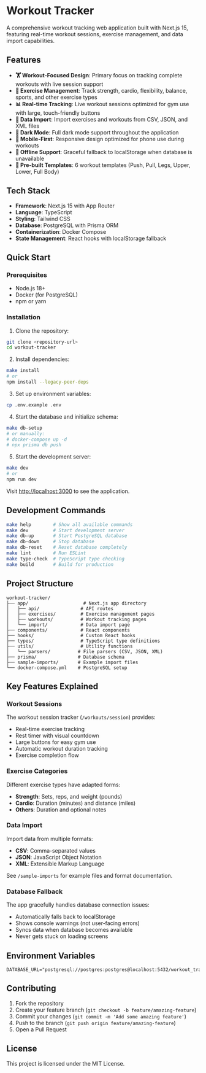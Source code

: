 # Workout Tracker

A comprehensive workout tracking web application built with Next.js 15, featuring real-time workout sessions, exercise management, and data import capabilities.

## Features

- **🏋️ Workout-Focused Design**: Primary focus on tracking complete workouts with live session support
- **💪 Exercise Management**: Track strength, cardio, flexibility, balance, sports, and other exercise types
- **📊 Real-time Tracking**: Live workout sessions optimized for gym use with large, touch-friendly buttons
- **📁 Data Import**: Import exercises and workouts from CSV, JSON, and XML files
- **🌙 Dark Mode**: Full dark mode support throughout the application
- **📱 Mobile-First**: Responsive design optimized for phone use during workouts
- **💾 Offline Support**: Graceful fallback to localStorage when database is unavailable
- **🏃 Pre-built Templates**: 6 workout templates (Push, Pull, Legs, Upper, Lower, Full Body)

## Tech Stack

- **Framework**: Next.js 15 with App Router
- **Language**: TypeScript
- **Styling**: Tailwind CSS
- **Database**: PostgreSQL with Prisma ORM
- **Containerization**: Docker Compose
- **State Management**: React hooks with localStorage fallback

## Quick Start

### Prerequisites

- Node.js 18+ 
- Docker (for PostgreSQL)
- npm or yarn

### Installation

1. Clone the repository:
```bash
git clone <repository-url>
cd workout-tracker
```

2. Install dependencies:
```bash
make install
# or
npm install --legacy-peer-deps
```

3. Set up environment variables:
```bash
cp .env.example .env
```

4. Start the database and initialize schema:
```bash
make db-setup
# or manually:
# docker-compose up -d
# npx prisma db push
```

5. Start the development server:
```bash
make dev
# or
npm run dev
```

Visit [http://localhost:3000](http://localhost:3000) to see the application.

## Development Commands

```bash
make help        # Show all available commands
make dev         # Start development server
make db-up       # Start PostgreSQL database
make db-down     # Stop database
make db-reset    # Reset database completely
make lint        # Run ESLint
make type-check  # TypeScript type checking
make build       # Build for production
```

## Project Structure

```
workout-tracker/
├── app/                    # Next.js app directory
│   ├── api/               # API routes
│   ├── exercises/         # Exercise management pages
│   ├── workouts/          # Workout tracking pages
│   └── import/            # Data import page
├── components/            # React components
├── hooks/                 # Custom React hooks
├── types/                 # TypeScript type definitions
├── utils/                 # Utility functions
│   └── parsers/          # File parsers (CSV, JSON, XML)
├── prisma/               # Database schema
├── sample-imports/       # Example import files
└── docker-compose.yml    # PostgreSQL setup
```

## Key Features Explained

### Workout Sessions

The workout session tracker (`/workouts/session`) provides:
- Real-time exercise tracking
- Rest timer with visual countdown
- Large buttons for easy gym use
- Automatic workout duration tracking
- Exercise completion flow

### Exercise Categories

Different exercise types have adapted forms:
- **Strength**: Sets, reps, and weight (pounds)
- **Cardio**: Duration (minutes) and distance (miles)
- **Others**: Duration and optional notes

### Data Import

Import data from multiple formats:
- **CSV**: Comma-separated values
- **JSON**: JavaScript Object Notation
- **XML**: Extensible Markup Language

See `/sample-imports` for example files and format documentation.

### Database Fallback

The app gracefully handles database connection issues:
- Automatically falls back to localStorage
- Shows console warnings (not user-facing errors)
- Syncs data when database becomes available
- Never gets stuck on loading screens

## Environment Variables

```env
DATABASE_URL="postgresql://postgres:postgres@localhost:5432/workout_tracker"
```

## Contributing

1. Fork the repository
2. Create your feature branch (`git checkout -b feature/amazing-feature`)
3. Commit your changes (`git commit -m 'Add some amazing feature'`)
4. Push to the branch (`git push origin feature/amazing-feature`)
5. Open a Pull Request

## License

This project is licensed under the MIT License.